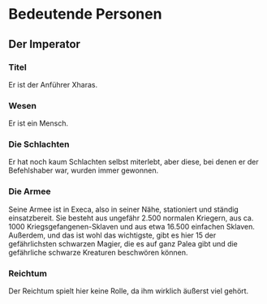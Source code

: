 # Bedeutende Personen

## Der Imperator

### Titel

Er ist der Anführer Xharas.

### Wesen

Er ist ein Mensch.

### Die Schlachten

Er hat noch kaum Schlachten selbst miterlebt, aber diese, bei denen er der Befehlshaber war, wurden immer gewonnen.

### Die Armee

Seine Armee ist in Execa, also in seiner Nähe, stationiert und ständig einsatzbereit. Sie besteht aus ungefähr 2.500 normalen Kriegern, aus ca. 1000 Kriegsgefangenen-Sklaven und aus etwa 16.500 einfachen Sklaven. Außerdem, und das ist wohl das wichtigste, gibt es hier 15 der gefährlichsten schwarzen Magier, die es auf ganz Palea gibt und die gefährliche schwarze Kreaturen beschwören können.

### Reichtum

Der Reichtum spielt hier keine Rolle, da ihm wirklich äußerst viel gehört.

